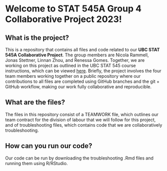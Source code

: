 # Welcome to STAT 545A Group 4 Collaborative Project 2023!

## What is the project?
This is a repository that contains all files and code related to our **UBC STAT 545A Collaborative Project**. The group members are Nicola Rammell, Jonas Stettner, Linnan Zhou, and Renessa Gomes. Together, we are working on this project as outlined in the UBC STAT 545 course instructions, which can be viewed [here](https://stat545.stat.ubc.ca/collaborative-project/milestone1/). Briefly, the project involves the four team members working together on a public repository where our contributions to all files are completed using GitHub branches and the git + GitHub workflow, making our work fully collaborative and reproducible. 

## What are the files?
The files in this repository consist of a TEAMWORK file, which outlines our team contract for the division of labour that we will follow for this project, and of troubleshooting files, which contains code that we are collaboratively troubleshooting. 

## How can you run our code?
Our code can be run by downloading the troubleshooting .Rmd files and running them using R/RStudio. 


